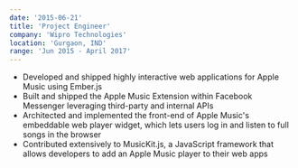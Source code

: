 ```yaml
---
date: '2015-06-21'
title: 'Project Engineer'
company: 'Wipro Technologies'
location: 'Gurgaon, IND'
range: 'Jun 2015 - April 2017'
---
```


- Developed and shipped highly interactive web applications for Apple Music using Ember.js
- Built and shipped the Apple Music Extension within Facebook Messenger leveraging third-party and internal APIs
- Architected and implemented the front-end of Apple Music's embeddable web player widget, which lets users log in and listen to full songs in the browser
- Contributed extensively to MusicKit.js, a JavaScript framework that allows developers to add an Apple Music player to their web apps
